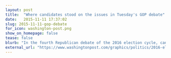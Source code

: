 ```yaml
---
layout: post
title:  "Where candidates stood on the issues in Tuesday's GOP debate"
date:   2015-11-11 17:37:02
slug: 2015-11-11-gop-debate
for_icon: washington-post.png
show_on_homepage: false
tease: false
blurb: "In the fourth Republican debate of the 2016 election cycle, candidates began to differentiate themselves on specifics of their policies."
external_url: "https://www.washingtonpost.com/graphics/politics/2016-election/debates/nov-10-speakers/"
---
```


